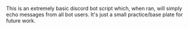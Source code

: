 This is an extremely basic discord bot script which, when ran, will simply echo messages from all bot users. It's just a small practice/base plate for future work.